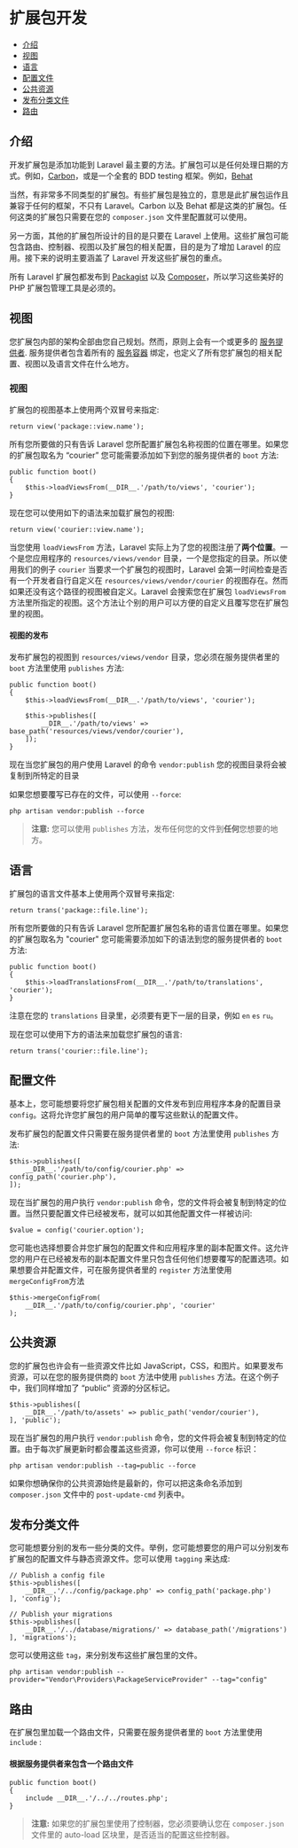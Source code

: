 # 扩展包开发

- [介绍](#introduction)
- [视图](#views)
- [语言](#translations)
- [配置文件](#configuration)
- [公共资源](#public-assets)
- [发布分类文件](#publishing-file-groups)
- [路由](#routing)

<a name="introduction"></a>
## 介绍

开发扩展包是添加功能到 Laravel 最主要的方法。扩展包可以是任何处理日期的方式。例如，[Carbon](https://github.com/briannesbitt/Carbon)，或是一个全套的 BDD testing 框架。例如，[Behat](https://github.com/Behat/Behat)

当然，有非常多不同类型的扩展包。有些扩展包是独立的，意思是此扩展包运作且兼容于任何的框架，不只有 Laravel。Carbon 以及 Behat 都是这类的扩展包。任何这类的扩展包只需要在您的 `composer.json` 文件里配置就可以使用。

另一方面，其他的扩展包所设计的目的是只要在 Laravel 上使用。这些扩展包可能包含路由、控制器、视图以及扩展包的相关配置，目的是为了增加 Laravel 的应用。接下来的说明主要涵盖了 Laravel 开发这些扩展包的重点。

所有 Laravel 扩展包都发布到 [Packagist](http://packagist.org) 以及 [Composer](http://getcomposer.org)，所以学习这些美好的 PHP 扩展包管理工具是必须的。

<a name="views"></a>
## 视图

您扩展包内部的架构全部由您自己规划。然而，原则上会有一个或更多的 [服务提供者](/docs/5.0/providers). 服务提供者包含着所有的 [服务容器](/docs/5.0/container) 绑定，也定义了所有您扩展包的相关配置、视图以及语言文件在什么地方。

### 视图

扩展包的视图基本上使用两个双冒号来指定:

	return view('package::view.name');

所有您所要做的只有告诉 Laravel 您所配置扩展包名称视图的位置在哪里。如果您的扩展包取名为 “courier” 您可能需要添加如下到您的服务提供者的 `boot` 方法:

	public function boot()
	{
		$this->loadViewsFrom(__DIR__.'/path/to/views', 'courier');
	}

现在您可以使用如下的语法来加载扩展包的视图:

	return view('courier::view.name');

当您使用 `loadViewsFrom` 方法，Laravel 实际上为了您的视图注册了**两个位置**。一个是您应用程序的 `resources/views/vendor` 目录，一个是您指定的目录。所以使用我们的例子 `courier` 当要求一个扩展包的视图时，Laravel 会第一时间检查是否有一个开发者自行自定义在 `resources/views/vendor/courier` 的视图存在。然而如果还没有这个路径的视图被自定义。Laravel 会搜索您在扩展包 `loadViewsFrom` 方法里所指定的视图。这个方法让个别的用户可以方便的自定义且覆写您在扩展包里的视图。

#### 视图的发布

发布扩展包的视图到 `resources/views/vendor` 目录，您必须在服务提供者里的 `boot` 方法里使用 `publishes` 方法:

	public function boot()
	{
		$this->loadViewsFrom(__DIR__.'/path/to/views', 'courier');

		$this->publishes([
			__DIR__.'/path/to/views' => base_path('resources/views/vendor/courier'),
		]);
	}

现在当您扩展包的用户使用 Laravel 的命令 `vendor:publish` 您的视图目录将会被复制到所特定的目录

如果您想要覆写已存在的文件，可以使用 `--force`:

	php artisan vendor:publish --force

> **注意:** 您可以使用 `publishes` 方法，发布任何您的文件到**任何**您想要的地方。

<a name="translations"></a>
## 语言

扩展包的语言文件基本上使用两个双冒号来指定:

	return trans('package::file.line');

所有您所要做的只有告诉 Laravel 您所配置扩展包名称的语言位置在哪里。如果您的扩展包取名为 "courier" 您可能需要添加如下的语法到您的服务提供者的 `boot` 方法:

	public function boot()
	{
		$this->loadTranslationsFrom(__DIR__.'/path/to/translations', 'courier');
	}

注意在您的 `translations` 目录里，必须要有更下一层的目录，例如 `en` `es` `ru`。

现在您可以使用下方的语法来加载您扩展包的语言:

	return trans('courier::file.line');

<a name="configuration"></a>
## 配置文件

基本上，您可能想要将您扩展包相关配置的文件发布到应用程序本身的配置目录 `config`。这将允许您扩展包的用户简单的覆写这些默认的配置文件。

发布扩展包的配置文件只需要在服务提供者里的 `boot` 方法里使用 `publishes` 方法:

	$this->publishes([
		__DIR__.'/path/to/config/courier.php' => config_path('courier.php'),
	]);

现在当扩展包的用户执行 `vendor:publish` 命令，您的文件将会被复制到特定的位置。当然只要配置文件已经被发布，就可以如其他配置文件一样被访问:

	$value = config('courier.option');

您可能也选择想要合并您扩展包的配置文件和应用程序里的副本配置文件。这允许您的用户在已经被发布的副本配置文件里只包含任何他们想要覆写的配置选项。如果想要合并配置文件，可在服务提供者里的 `register` 方法里使用 `mergeConfigFrom`方法

	$this->mergeConfigFrom(
		__DIR__.'/path/to/config/courier.php', 'courier'
	);

<a name="public-assets"></a>
## 公共资源

您的扩展包也许会有一些资源文件比如 JavaScript，CSS，和图片。如果要发布资源，可以在您的服务提供商的 `boot` 方法中使用 `publishes` 方法。在这个例子中，我们同样增加了 “public” 资源的分区标记。

	$this->publishes([
		__DIR__.'/path/to/assets' => public_path('vendor/courier'),
	], 'public');

现在当扩展包的用户执行 `vendor:publish` 命令，您的文件将会被复制到特定的位置。由于每次扩展更新时都会覆盖这些资源，你可以使用 `--force` 标识：

	php artisan vendor:publish --tag=public --force

如果你想确保你的公共资源始终是最新的，你可以把这条命名添加到 `composer.json` 文件中的 `post-update-cmd` 列表中。

<a name="publishing-file-groups"></a>
## 发布分类文件

您可能想要分别的发布一些分类的文件。举例，您可能想要您的用户可以分别发布扩展包的配置文件与静态资源文件。您可以使用 `tagging` 来达成:

	// Publish a config file
	$this->publishes([
		__DIR__.'/../config/package.php' => config_path('package.php')
	], 'config');

	// Publish your migrations
	$this->publishes([
		__DIR__.'/../database/migrations/' => database_path('/migrations')
	], 'migrations');

您可以使用这些 `tag`，来分别发布这些扩展包里的文件。

	php artisan vendor:publish --provider="Vendor\Providers\PackageServiceProvider" --tag="config"

<a name="routing"></a>
## 路由

在扩展包里加载一个路由文件，只需要在服务提供者里的 `boot` 方法里使用 `include` :

#### 根据服务提供者来包含一个路由文件

	public function boot()
	{
		include __DIR__.'/../../routes.php';
	}

> **注意:** 如果您的扩展包里使用了控制器，您必须要确认您在 `composer.json` 文件里的 auto-load 区块里，是否适当的配置这些控制器。
